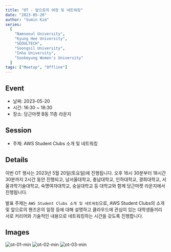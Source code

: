 ```yaml
---
title: "OT - 앞으로의 여정 및 네트워킹"
date: "2023-05-20"
author: "Sumin Kim"
series:
  [
    "Namseoul University",
    "Kyung Hee University",
    "SEOULTECH",
    "Soongsil University",
    "Inha University",
    "Sookmyung Women's University"
  ]
tags: ["Meetup", "Offline"]
---
```


## Event

- 날짜: 2023-05-20
- 시간: 16:30 ~ 18:30
- 장소: 당근마켓 B동 11층 라운지

## Session

- 주제: AWS Student Clubs 소개 및 네트워킹

## Details

이번 OT 행사는 2023년 5월 20일(토요일)에 진행됩니다.
오후 16시 30분부터 18시간 30분까지 2시간 동안 진행되고, 남서울대학교, 충남대학교, 인하대학교, 경희대학교, 서울과학기술대학교, 숙명여자대학교, 숭실대학교 등 대학교와 함께 당근마켓 라운지에서 진행됩니다.

발표 주제는 `AWS Student Clubs 소개 및 네트워킹`으로, AWS Student Clubs의 소개 및 앞으로의 핸즈온의 일정 등에 대해 설명하고 클라우드에 관심이 있는 대학생들끼리 서로 커리어와 기술적인 내용으로 네트워킹하는 시간을 갖도록 진행합니다.

## Images

![ot-01-min](https://github.com/aws-cloud-clubs/aws-cloud-clubs.github.io/assets/32478597/362ad551-353d-4c74-b46a-eba2a641aadf)
![ot-02-min](https://github.com/aws-cloud-clubs/aws-cloud-clubs.github.io/assets/32478597/9bdee812-765b-42e9-b9d9-c17d00d70c88)
![ot-03-min](https://github.com/aws-cloud-clubs/aws-cloud-clubs.github.io/assets/32478597/b26a436c-ccb6-4982-be3e-b2f2d7bc53a4)
